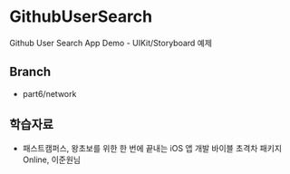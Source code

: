 # GithubUserSearch
Github User Search App Demo - UIKit/Storyboard 예제


## Branch
* part6/network


## 학습자료
* 패스트캠퍼스, 왕초보를 위한 한 번에 끝내는 iOS 앱 개발 바이블 초격차 패키지 Online, 이준원님
